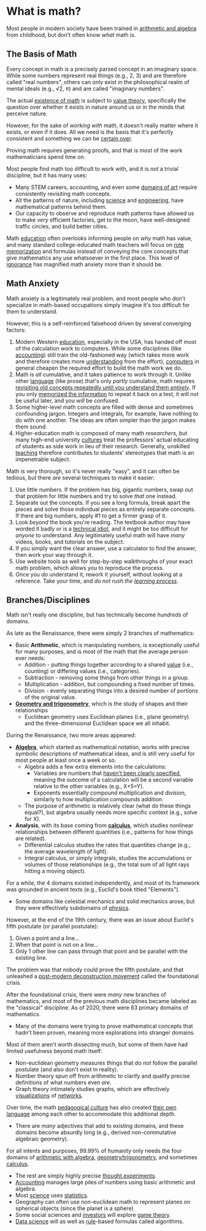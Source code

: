
# What is math?

Most people in modern society have been trained in [arithmetic and algebra](math-algebra.md) from childhood, but don't often know *what* math is.

## The Basis of Math

Every concept in math is a precisely parsed concept in an imaginary space. While some numbers represent real things (e.g., 2, 3) and are therefore called "real numbers", others can only exist in the philosophical realm of mental ideals (e.g., √2, π) and are called "imaginary numbers".

The actual [existence of math](math.md) is subject to [value theory](values.md), specifically the question over whether it exists in nature around us or in the minds that perceive nature.

However, for the sake of *working with* math, it doesn't really matter where it exists, or even if it does. All we need is the basis that it's perfectly consistent and something we can be [certain over](understanding-certainty.md).

Proving math requires generating proofs, and that is *most* of the work mathematicians spend time on.

Most people find math too difficult to work with, and it is *not* a trivial discipline, but it has many uses:

- Many STEM careers, accounting, and even some [domains of art](art.md) require consistently revisiting math concepts.
- All the patterns of nature, including [science](science.md) and [engineering](engineering.md), have mathematical patterns behind them.
- Our capacity to observe and reproduce math patterns have allowed us to make *very* efficient factories, get to the moon, have well-designed traffic circles, and build better cities.

Math [education](education.md) often overlooks informing people on *why* math has value, and many standard college-educated math teachers will focus on [rote memorization](mind-memory.md) and formulas instead of conveying the core concepts that give mathematics any use whatsoever in the first place. This level of [ignorance](https://gainedin.site/idiot/) has magnified math anxiety more than it should be.

## Math Anxiety

Math anxiety is a legitimately real problem, and most people who don't specialize in math-based occupations simply imagine it's too difficult for them to understand.

However, this is a self-reinforced falsehood driven by several converging factors:

1. Modern Western [education](education.md), especially in the USA, has handed off most of the calculation work to computers. While some disciplines (like [accounting](accounting.md)) still train the old-fashioned way (which takes more work and therefore creates more [understanding](understanding.md) from the effort), [computers](computers.md) in general cheapen the required effort to build the math work we do.
2. Math is *all* cumulative, and it takes patience to work through it. Unlike other [language](language.md) (like prose) that's only *partly* cumulative, math requires [revisiting old concepts repeatedly until you understand them *entirely*](http://www.geometry.org/tex/conc/mathlearn.html). If you only [memorized the information](mind-memory.md) to repeat it back on a test, it will *not* be useful later, and you *will* be confused.
3. Some higher-level math concepts are filled with dense and sometimes confounding jargon. Integers and integrals, for example, have nothing to do with one another. The ideas are often simpler than the jargon makes them sound.
4. Higher-education math is composed of many math *researchers*, but many high-end university [cultures](culture.md) treat the professors' actual educating of students as side work in lieu of their research. Generally, unskilled [teaching](education.md) therefore contributes to students' stereotypes that math is an impenetrable subject.

Math is very thorough, so it's never really "easy", and it can often be tedious, but there *are* several techniques to make it easier:

1. Use little numbers. If the problem has big, gigantic numbers, swap out that problem for little numbers and try to solve *that* one instead.
2. Separate out the concepts. If you see a long formula, break apart the pieces and solve those individual pieces as entirely separate concepts. If there are big numbers, apply #1 to get a firmer grasp of it.
3. Look *beyond* the book you're reading. The textbook author may have worded it badly or is a [technical idiot](https://gainedin.site/idiot/), and it might be too difficult for *anyone* to understand. Any legitimately useful math will have *many* videos, books, and tutorials on the subject.
4. If you simply want the clear answer, use a calculator to find the answer, then work your way through it.
5. Use website tools as well for step-by-step walkthroughs of your exact math problem, which allows you to reproduce the process.
6. Once you *do* understand it, rework it yourself, without looking at a reference. Take your time, and *do not rush the [learning process](understanding.md)*.

## Branches/Disciplines

Math isn't really one discipline, but has technically become *hundreds* of domains.

As late as the Renaissance, there were simply 2 branches of mathematics:

- Basic **Arithmetic**, which is manipulating numbers, is exceptionally useful for many purposes, and is most of the math that the average person ever needs:
  - Addition - putting things together according to a shared [value](values.md) (i.e., counting) or differing values (i.e., categories).
  - Subtraction - removing some things from other things in a group.
  - Multiplication - addition, but compounding a fixed number of times.
  - Division - evenly separating things into a desired number of portions of the original value.
- **[Geometry and trigonometry](math-geotrig.md)**, which is the study of shapes and their relationships
  - Euclidean geometry uses Euclidean planes (i.e., plane geometry) and the three-dimensional Euclidean space we all inhabit.

During the Renaissance, two more areas appeared:

- **[Algebra](math-algebra.md)**, which started as mathematical notation, works with precise symbolic descriptions of mathematical ideas, and is still very useful for most people at least once a week or so.
  - Algebra adds a few extra elements into the calculations:
    - Variables are numbers that [haven't been clearly specified](understanding-certainty.md), meaning the outcome of a calculation will be a second variable relative to the other variables (e.g., X+5=Y).
    - Exponents essentially compound multiplication and division, similarly to how multiplication compounds addition.
  - The purpose of arithmetic is relatively clear (what do these things equal?), but algebra usually needs more specific context (e.g., solve for X).
- **Analysis**, with its base coming from **[calculus](math-calc.md)**, which studies nonlinear relationships between different quantities (i.e., patterns for how things are related).
  - Differential calculus studies the rates that quantities change (e.g., the average wavelength of light).
  - Integral calculus, or simply integrals, studies the accumulations or volumes of those relationships (e.g., the total sum of all light rays hitting a moving object).

For a while, the 4 domains existed independently, and most of its framework was grounded in ancient texts (e.g., Euclid's book titled "Elements").

- Some domains like celestial mechanics and solid mechanics arose, but they were effectively subdomains of [physics](science-physics.md).

However, at the end of the 19th century, there was an issue about Euclid's fifth postulate (or parallel postulate):

1. Given a point and a line...
2. When that point is not on a line...
3. Only 1 other line can pass through that point and be parallel with the existing line.

The problem was that nobody could prove the fifth postulate, and that unleashed a [post-modern deconstruction movement](trends.md) called the foundational crisis.

After the foundational crisis, there were *many* new branches of mathematics, and most of the previous math disciplines became labeled as the "classical" discipline. As of 2020, there were 63 primary domains of mathematics.

- Many of the domains were trying to prove mathematical concepts that hadn't been proven, meaning more explorations into stranger domains.

Most of them aren't worth dissecting much, but some of them have had limited usefulness beyond math itself:

- Non-euclidean geometry measures things that do *not* follow the parallel postulate (and also don't exist in reality).
- Number theory spun off from arithmetic to clarify and qualify precise definitions of what numbers even *are*.
- Graph theory intimately studies graphs, which are effectively [visualizations](data-viz.md) of [networks](https://gainedin.site/networks/).

Over time, the math [pedagogical culture](education.md) has also created [their own language](glossary-math.md) among each other to accommodate this additional depth.

- There are *many* adjectives that add to existing domains, and these domains become absurdly long (e.g., derived non-commutative algebraic geometry).

For all intents and purposes, 99.99% of humanity only needs the four domains of [arithmetic with algebra](math-algebra.md), [geometry/trigonometry](math-geotrig.md), and sometimes [calculus](math-calc.md).

- The rest are simply highly precise [thought experiments](paradoxes.md).
- [Accounting](accounting.md) manages large piles of numbers using basic arithmetic and algebra.
- Most [science](science.md) uses [statistics](math-stat.md).
- Geography can often use non-euclidean math to represent planes on spherical objects (since the planet is a sphere)
- Some social sciences and [investors](money-investing.md) will explore [game theory](math-gametheory.md).
- [Data science](database.md) will as well as [rule](rules.md)-based formulas called algorithms.

